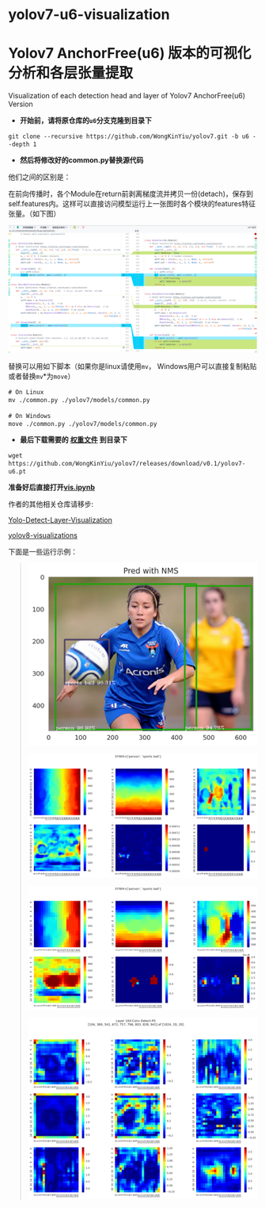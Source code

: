 # yolov7-u6-visualization



# Yolov7 AnchorFree(u6) 版本的可视化分析和各层张量提取



 Visualization of each detection head and layer of Yolov7 AnchorFree(u6) Version



+ **开始前，请将原仓库的`u6`分支克隆到目录下**



```shell
git clone --recursive https://github.com/WongKinYiu/yolov7.git -b u6 --depth 1
```

+ **然后将修改好的common.py替换源代码**

他们之间的区别是：

在前向传播时，各个Module在return前剥离梯度流并拷贝一份(detach)，保存到self.features内。这样可以直接访问模型运行上一张图时各个模块的features特征张量。（如下图）

![Screenshot_20230423_020343](./assets/Screenshot_20230423_020343.png)

替换可以用如下脚本（如果你是linux请使用`mv`， Windows用户可以直接复制粘贴或者替换`mv`*为`move`）

```shell
# On Linux
mv ./common.py ./yolov7/models/common.py

# On Windows
move ./common.py ./yolov7/models/common.py
```

+ **最后下载需要的 [权重文件](https://github.com/WongKinYiu/yolov7/releases/download/v0.1/yolov7-u6.pt) 到目录下**

```shell
wget https://github.com/WongKinYiu/yolov7/releases/download/v0.1/yolov7-u6.pt
```



**准备好后直接打开[vis.ipynb](./vis.ipynb)**



作者的其他相关仓库请移步:

[Yolo-Detect-Layer-Visualization](https://github.com/XiaMooo/Yolo-Detect-Layer-Visualization)

[yolov8-visualizations](https://github.com/XiaMooo/yolov8-visualizations)



下面是一些运行示例：

> ![image-20230423015848901](./assets/image-20230423015848901.png)
>
> ![image-20230423015922790](./assets/image-20230423015922790.png)
>
> ![image-20230423015936701](./assets/image-20230423015936701.png)
>
> ![image-20230423020028288](./assets/image-20230423020028288.png)



